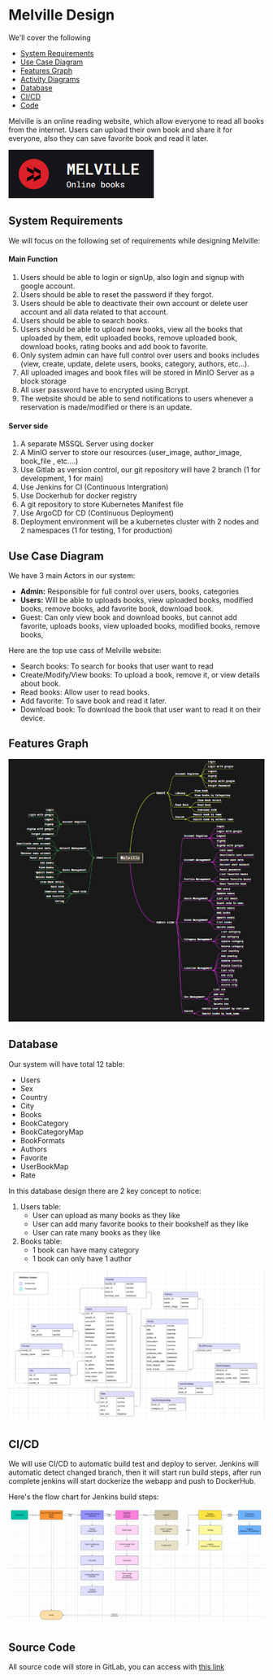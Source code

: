 # Melville Design
We'll cover the following
+ [System Requirements](#system-requirements)
+ [Use Case Diagram](#use-case-diagram)
+ [Features Graph](#features-graph)
+ [Activity Diagrams](#activity-diagrams)
+ [Database](#database)
+ [CI/CD](#cicd)
+ [Code](#source-code)

Melville is an online reading website, which allow everyone to read all books from the internet. Users can upload their own book and share it for everyone, also they can save favorite book and read it later.

<img src="./Resources/Website_logo.png" alt="Melville">

## System Requirements

We will focus on the following set of requirements while designing Melville:

#### Main Function

1. Users should be able to login or signUp, also login and signup with google account.
2. Users should be able to reset the password if they forgot.
3. Users should be able to deactivate their own account or delete user account and all data related to that account.
4. Users should be able to search books.
5. Users should be able to upload new books, view all the books that uploaded by them, edit uploaded books, remove uploaded book, download books, rating books and add book to favorite.
6. Only system admin can have full control over users and books includes (view, create, update, delete users, books, category, authors, etc...).
7. All uploaded images and book files will be stored in MinIO Server as a block storage
8. All user password have to encrypted using Bcrypt.
9. The website should be able to send notifications to users whenever a reservation is made/modified or there is an update.

#### Server side 

1. A separate MSSQL Server using docker
2. A MinIO server to store our resources (user_image, author_image, book_file , etc....)
3. Use Gitlab as version control, our git repository will have 2 branch (1 for development, 1 for main)
4. Use Jenkins for CI (Continuous Intergration)
5. Use Dockerhub for docker registry
6. A git repository to store Kubernetes Manifest file
7. Use ArgoCD for CD (Continuous Deployment)
8. Deployment environment will be a kubernetes cluster with 2 nodes and 2 namespaces (1 for testing, 1 for production)

## Use Case Diagram

We have 3 main Actors in our system:

+ **Admin:** Responsible for full control over users, books, categories
+ **Users:** Will be able to uploads books, view uploaded books, modified books, remove books, add favorite book, download book.
+ Guest: Can only view book and download books, but cannot add favorite, uploads books, view uploaded books, modified books, remove books,

Here are the top use cass of Melville website:

+ Search books: To search for books that user want to read
+ Create/Modify/View books: To upload a book, remove it, or view details about book.
+ Read books: Allow user to read books.
+ Add favorite: To save book and read it later.
+ Download book: To download the book that user want to read it on their device.

## Features Graph

<img src="./Resources/feature.png" alt="Database_diagram">

## Database

Our system will have total 12 table:
+ Users
+ Sex
+ Country
+ City
+ Books
+ BookCategory
+ BookCategoryMap
+ BookFormats
+ Authors
+ Favorite
+ UserBookMap
+ Rate

In this database design there are 2 key concept to notice: 
1. Users table:
	+ User can upload as many books as they like 
	+ User can add many favorite books to their bookshelf as they like
	+ User can rate many books as they like
2. Books table:
	+ 1 book can have many category
	+ 1 book can only have 1 author

<img src="./Resources/Database_diagram.png" alt="Database_diagram">

## CI/CD

We will use CI/CD to automatic build test and deploy to server. Jenkins will automatic detect changed branch, then it will start run build steps, after run complete jenkins will start dockerize the webapp and push to DockerHub.

Here's the flow chart for Jenkins build steps:

<img src="./Resources/CICD_diagram.png" alt="Melville">

## Source Code

All source code will store in GitLab, you can access with [this link](https://gitlab.fleeforezz.site/jso/melville.git)

